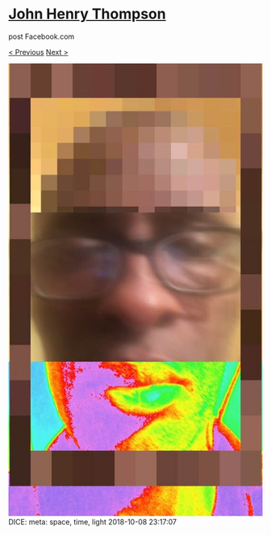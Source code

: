 # [John Henry Thompson](../README.md)
post Facebook.com

[< Previous](2018-10-08-1.md) [Next >](2018-10-08-3.md)

[![](../media/2018-10-08/Timeline-Photos-DICE-meta-space-time-light.jpg)](../README.md)
DICE: meta: space, time, light
2018-10-08 23:17:07